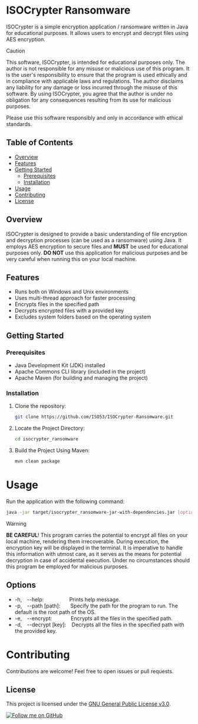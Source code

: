 # ISOCrypter Ransomware

ISOCrypter is a simple encryption application / ransomware written in Java for educational purposes. It allows users to encrypt and decrypt files using AES encryption.

> [!CAUTION]
>
> This software, ISOCrypter, is intended for educational purposes only. The author is not responsible for any misuse or malicious use of this program. It is the user's responsibility to ensure that the program is
> used ethically and in compliance with applicable laws and regulations. The author disclaims any liability for any damage or loss incurred through the misuse of this software. By using ISOCrypter, you agree that 
> the author is under no obligation for any consequences resulting from its use for malicious purposes.
> 
> Please use this software responsibly and only in accordance with ethical standards.


## Table of Contents
- [Overview](#overview)
- [Features](#features)
- [Getting Started](#getting-started)
  - [Prerequisites](#prerequisites)
  - [Installation](#installation)
- [Usage](#usage)
- [Contributing](#contributing)
- [License](#license)

## Overview
ISOCrypter is designed to provide a basic understanding of file encryption and decryption processes (can be used as a ransomware) using Java. It employs AES encryption to secure files and **MUST** be used for educational purposes only. **DO NOT** use this application for malicious purposes and be very careful when running this on your local machine.

## Features
- Runs both on Windows and Unix environments
- Uses multi-thread approach for faster processing
- Encrypts files in the specified path
- Decrypts encrypted files with a provided key
- Excludes system folders based on the operating system

## Getting Started

### Prerequisites

- Java Development Kit (JDK) installed
- Apache Commons CLI library (included in the project)
- Apache Maven (for building and managing the project)

### Installation

1. Clone the repository:
   ```bash
   git clone https://github.com/ISO53/ISOCrypter-Ransomware.git
   ```
   
2. Locate the Project Directory:
	```bash
   	cd isocrypter_ransomware
   	```
 
3. Build the Project Using Maven:
   ```bash
   mvn clean package
   ```

# Usage
Run the application with the following command:
```bash
java -jar target/isocrypter_ransomware-jar-with-dependencies.jar [options]
```

> [!WARNING]
> **BE CAREFUL**! This program carries the potential to encrypt all files on your local machine, rendering them irrecoverable. During execution, the encryption key will be displayed in the terminal. It is imperative to handle this information with utmost care, as it serves as the means for potential decryption in case of accidental execution. Under no circumstances should this program be employed for malicious purposes.

## Options
* -h,&emsp;--help:&emsp;&emsp;&emsp;&nbsp;&nbsp;&nbsp;&nbsp;&nbsp;&nbsp;&nbsp;Prints help message.
* -p,&emsp;--path [path]:&nbsp;&nbsp;&nbsp;&nbsp;&nbsp;&nbsp;&nbsp;Specify the path for the program to run. The default is the root path of the OS.
* -e,&emsp;--encrypt:&nbsp;&nbsp;&nbsp;&nbsp;&nbsp;&nbsp;&nbsp;&nbsp;&nbsp;&nbsp;&nbsp;&nbsp;&nbsp;Encrypts all the files in the specified path.
* -d,&emsp;--decrypt [key]:&nbsp;&nbsp;&nbsp;&nbsp;Decrypts all the files in the specified path with the provided key.

# Contributing
Contributions are welcome! Feel free to open issues or pull requests.

## License

 This project is licensed under the [GNU General Public License v3.0](LICENSE).

 [![Follow me on GitHub](https://img.shields.io/github/followers/iso53?label=Follow%20%40iso53&style=social)](https://github.com/iso53)
